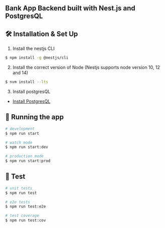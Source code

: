 <p align="center">
  <h2>Bank App Backend built with Nest.js and PostgresQL</h2>
</p>


## 🛠 Installation & Set Up

1. Install the nestjs CLI
```sh
$ npm install -g @nestjs/cli
```
2. Install the correct version of Node (Nestjs supports node version 10, 12 and 14)
```sh
$ nvm install --lts
```
3. Install postgresQL
- [Install PostgresQL](https://www.postgresql.org/download/)


## 🚀 Running the app

```bash
# development
$ npm run start

# watch mode
$ npm run start:dev

# production mode
$ npm run start:prod
```

## 🚨 Test

```bash
# unit tests
$ npm run test

# e2e tests
$ npm run test:e2e

# test coverage
$ npm run test:cov
```
